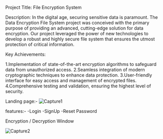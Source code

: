 
Project Title: File Encryption System

Description:
In the digital age, securing sensitive data is paramount. The Data Encryption File System project was conceived with the primary purpose of providing an advanced, cutting-edge solution for data encryption. Our project leveraged the power of new technologies to develop a robust and highly secure file system that ensures the utmost protection of critical information.

Key Achievements:

1.Implementation of state-of-the-art encryption algorithms to safeguard data from unauthorized access.
2.Seamless integration of modern cryptographic techniques to enhance data protection.
3.User-friendly interface for easy access and management of encrypted files.
4.Comprehensive testing and validation, ensuring the highest level of security.


Landing page:-
![Capture1](https://github.com/shubhamsaini17/File-Encrption-Sysytem/assets/103417842/ae3bdae9-3d09-4a14-a856-3b8a493c1fba)

features:- 
-Login
-SignUp
-Reset Password

Encryption / Decryption Window

![Capture2](https://github.com/shubhamsaini17/File-Encrption-Sysytem/assets/103417842/06fbe499-495a-4145-aaa9-b9d54f4973e7)




